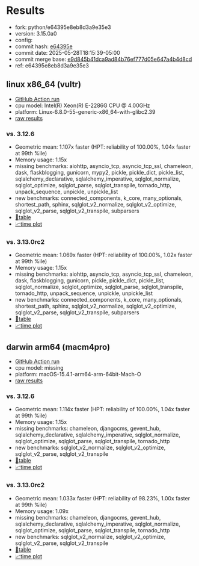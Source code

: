 # Results

- fork: python/e64395e8eb8d3a9e35e3
- version: 3.15.0a0
- config: 
- commit hash: [e64395e](https://github.com/python/cpython/commit/e64395e)
- commit date: 2025-05-28T18:15:39-05:00
- commit merge base: [e9d845b41dca9ad84b76ef777d05e647a4b4d8cd](https://github.com/python/cpython/commit/e9d845b41dca9ad84b76ef777d05e647a4b4d8cd)
- ref: e64395e8eb8d3a9e35e3

## linux x86_64 (vultr)

- [GitHub Action run](https://github.com/facebookexperimental/free-threading-benchmarking/actions/runs/15313413014)
- cpu model: Intel(R) Xeon(R) E-2286G CPU @ 4.00GHz
- platform: Linux-6.8.0-55-generic-x86_64-with-glibc2.39
- [raw results](bm-20250528-vultr-x86_64-python-e64395e8eb8d3a9e35e3-3.15.0a0-e64395e.json)

### vs. 3.12.6

- Geometric mean: 1.107x faster (HPT: reliability of 100.00%, 1.04x faster at 99th %ile)
- Memory usage: 1.15x
- missing benchmarks: aiohttp, asyncio_tcp, asyncio_tcp_ssl, chameleon, dask, flaskblogging, gunicorn, mypy2, pickle, pickle_dict, pickle_list, sqlalchemy_declarative, sqlalchemy_imperative, sqlglot_normalize, sqlglot_optimize, sqlglot_parse, sqlglot_transpile, tornado_http, unpack_sequence, unpickle, unpickle_list
- new benchmarks: connected_components, k_core, many_optionals, shortest_path, sphinx, sqlglot_v2_normalize, sqlglot_v2_optimize, sqlglot_v2_parse, sqlglot_v2_transpile, subparsers
- [📄table](bm-20250528-vultr-x86_64-python-e64395e8eb8d3a9e35e3-3.15.0a0-e64395e-vs-3.12.6.md)
- [📈time plot](bm-20250528-vultr-x86_64-python-e64395e8eb8d3a9e35e3-3.15.0a0-e64395e-vs-3.12.6.svg)

### vs. 3.13.0rc2

- Geometric mean: 1.069x faster (HPT: reliability of 100.00%, 1.02x faster at 99th %ile)
- Memory usage: 1.15x
- missing benchmarks: aiohttp, asyncio_tcp, asyncio_tcp_ssl, chameleon, dask, flaskblogging, gunicorn, pickle, pickle_dict, pickle_list, sqlglot_normalize, sqlglot_optimize, sqlglot_parse, sqlglot_transpile, tornado_http, unpack_sequence, unpickle, unpickle_list
- new benchmarks: connected_components, k_core, many_optionals, shortest_path, sphinx, sqlglot_v2_normalize, sqlglot_v2_optimize, sqlglot_v2_parse, sqlglot_v2_transpile, subparsers
- [📄table](bm-20250528-vultr-x86_64-python-e64395e8eb8d3a9e35e3-3.15.0a0-e64395e-vs-3.13.0rc2.md)
- [📈time plot](bm-20250528-vultr-x86_64-python-e64395e8eb8d3a9e35e3-3.15.0a0-e64395e-vs-3.13.0rc2.svg)

## darwin arm64 (macm4pro)

- [GitHub Action run](https://github.com/facebookexperimental/free-threading-benchmarking/actions/runs/15313413014)
- cpu model: missing
- platform: macOS-15.4.1-arm64-arm-64bit-Mach-O
- [raw results](bm-20250528-macm4pro-arm64-python-e64395e8eb8d3a9e35e3-3.15.0a0-e64395e.json)

### vs. 3.12.6

- Geometric mean: 1.114x faster (HPT: reliability of 100.00%, 1.04x faster at 99th %ile)
- Memory usage: 1.15x
- missing benchmarks: chameleon, djangocms, gevent_hub, sqlalchemy_declarative, sqlalchemy_imperative, sqlglot_normalize, sqlglot_optimize, sqlglot_parse, sqlglot_transpile, tornado_http
- new benchmarks: sqlglot_v2_normalize, sqlglot_v2_optimize, sqlglot_v2_parse, sqlglot_v2_transpile
- [📄table](bm-20250528-macm4pro-arm64-python-e64395e8eb8d3a9e35e3-3.15.0a0-e64395e-vs-3.12.6.md)
- [📈time plot](bm-20250528-macm4pro-arm64-python-e64395e8eb8d3a9e35e3-3.15.0a0-e64395e-vs-3.12.6.svg)

### vs. 3.13.0rc2

- Geometric mean: 1.033x faster (HPT: reliability of 98.23%, 1.00x faster at 99th %ile)
- Memory usage: 1.09x
- missing benchmarks: chameleon, djangocms, gevent_hub, sqlalchemy_declarative, sqlalchemy_imperative, sqlglot_normalize, sqlglot_optimize, sqlglot_parse, sqlglot_transpile, tornado_http
- new benchmarks: sqlglot_v2_normalize, sqlglot_v2_optimize, sqlglot_v2_parse, sqlglot_v2_transpile
- [📄table](bm-20250528-macm4pro-arm64-python-e64395e8eb8d3a9e35e3-3.15.0a0-e64395e-vs-3.13.0rc2.md)
- [📈time plot](bm-20250528-macm4pro-arm64-python-e64395e8eb8d3a9e35e3-3.15.0a0-e64395e-vs-3.13.0rc2.svg)

